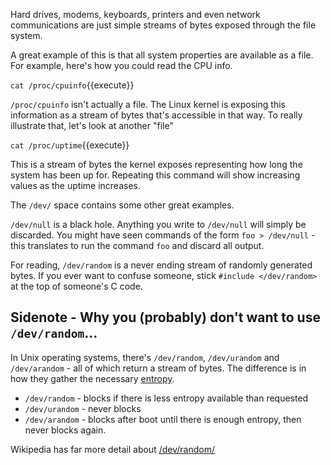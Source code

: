 Hard drives, modems, keyboards, printers and even network communications are just simple streams of bytes exposed through the file system.

A great example of this is that all system properties are available as a file. For example, here's how you could read the CPU info.

`cat /proc/cpuinfo`{{execute}}

`/proc/cpuinfo` isn't actually a file. The Linux kernel is exposing this information as a stream of bytes that's accessible in that way. To really illustrate that, let's look at another "file"

`cat /proc/uptime`{{execute}}

This is a stream of bytes the kernel exposes representing how long the system has been up for. Repeating this command will show increasing values as the uptime increases.

The `/dev/` space contains some other great examples.

`/dev/null` is a black hole. Anything you write to `/dev/null` will simply be discarded. You might have seen commands of the form `foo > /dev/null` - this translates to run the command `foo` and discard all output.

For reading, `/dev/random` is a never ending stream of randomly generated bytes. If you ever want to confuse someone, stick `#include </dev/random>` at the top of someone's C code.

## Sidenote - Why you (probably) don't want to use `/dev/random`...

In Unix operating systems, there's `/dev/random`, `/dev/urandom` and `/dev/arandom` - all of which return a stream of bytes. The difference is in how they gather the necessary [entropy](https://en.wikipedia.org/wiki/Entropy_(computing)).

* `/dev/random` - blocks if there is less entropy available than requested
* `/dev/urandom` - never blocks
* `/dev/arandom` - blocks after boot until there is enough entropy, then never blocks again.

Wikipedia has far more detail about [/dev/random/](https://en.wikipedia.org/wiki//dev/random)

